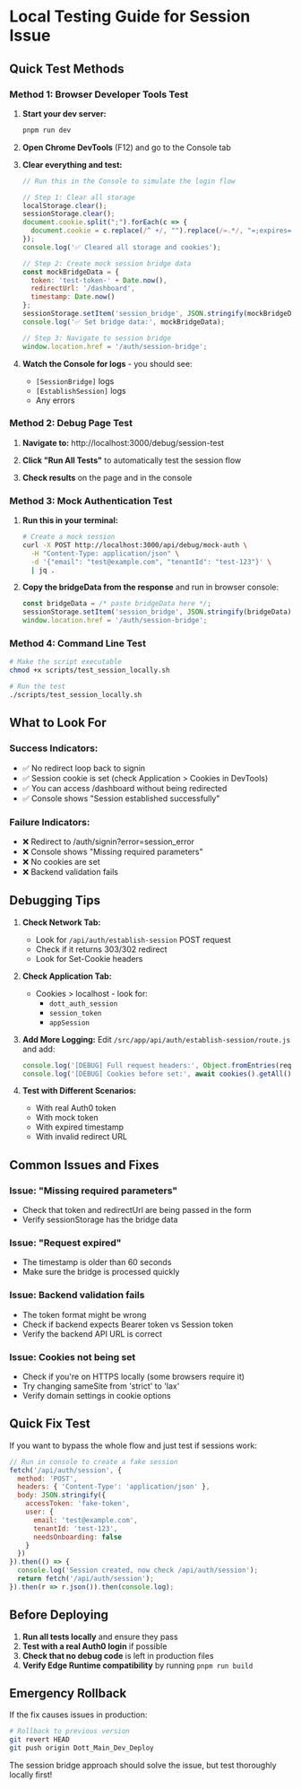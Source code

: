 # Local Testing Guide for Session Issue

## Quick Test Methods

### Method 1: Browser Developer Tools Test

1. **Start your dev server:**
   ```bash
   pnpm run dev
   ```

2. **Open Chrome DevTools** (F12) and go to the Console tab

3. **Clear everything and test:**
   ```javascript
   // Run this in the Console to simulate the login flow
   
   // Step 1: Clear all storage
   localStorage.clear();
   sessionStorage.clear();
   document.cookie.split(";").forEach(c => {
     document.cookie = c.replace(/^ +/, "").replace(/=.*/, "=;expires=" + new Date().toUTCString() + ";path=/");
   });
   console.log('✅ Cleared all storage and cookies');
   
   // Step 2: Create mock session bridge data
   const mockBridgeData = {
     token: 'test-token-' + Date.now(),
     redirectUrl: '/dashboard',
     timestamp: Date.now()
   };
   sessionStorage.setItem('session_bridge', JSON.stringify(mockBridgeData));
   console.log('✅ Set bridge data:', mockBridgeData);
   
   // Step 3: Navigate to session bridge
   window.location.href = '/auth/session-bridge';
   ```

4. **Watch the Console for logs** - you should see:
   - `[SessionBridge]` logs
   - `[EstablishSession]` logs
   - Any errors

### Method 2: Debug Page Test

1. **Navigate to:** http://localhost:3000/debug/session-test

2. **Click "Run All Tests"** to automatically test the session flow

3. **Check results** on the page and in the console

### Method 3: Mock Authentication Test

1. **Run this in your terminal:**
   ```bash
   # Create a mock session
   curl -X POST http://localhost:3000/api/debug/mock-auth \
     -H "Content-Type: application/json" \
     -d '{"email": "test@example.com", "tenantId": "test-123"}' \
     | jq .
   ```

2. **Copy the bridgeData from the response** and run in browser console:
   ```javascript
   const bridgeData = /* paste bridgeData here */;
   sessionStorage.setItem('session_bridge', JSON.stringify(bridgeData));
   window.location.href = '/auth/session-bridge';
   ```

### Method 4: Command Line Test

```bash
# Make the script executable
chmod +x scripts/test_session_locally.sh

# Run the test
./scripts/test_session_locally.sh
```

## What to Look For

### Success Indicators:
- ✅ No redirect loop back to signin
- ✅ Session cookie is set (check Application > Cookies in DevTools)
- ✅ You can access /dashboard without being redirected
- ✅ Console shows "Session established successfully"

### Failure Indicators:
- ❌ Redirect to /auth/signin?error=session_error
- ❌ Console shows "Missing required parameters"
- ❌ No cookies are set
- ❌ Backend validation fails

## Debugging Tips

1. **Check Network Tab:**
   - Look for `/api/auth/establish-session` POST request
   - Check if it returns 303/302 redirect
   - Look for Set-Cookie headers

2. **Check Application Tab:**
   - Cookies > localhost - look for:
     - `dott_auth_session`
     - `session_token`
     - `appSession`

3. **Add More Logging:**
   Edit `/src/app/api/auth/establish-session/route.js` and add:
   ```javascript
   console.log('[DEBUG] Full request headers:', Object.fromEntries(request.headers.entries()));
   console.log('[DEBUG] Cookies before set:', await cookies().getAll());
   ```

4. **Test with Different Scenarios:**
   - With real Auth0 token
   - With mock token
   - With expired timestamp
   - With invalid redirect URL

## Common Issues and Fixes

### Issue: "Missing required parameters"
- Check that token and redirectUrl are being passed in the form
- Verify sessionStorage has the bridge data

### Issue: "Request expired"
- The timestamp is older than 60 seconds
- Make sure the bridge is processed quickly

### Issue: Backend validation fails
- The token format might be wrong
- Check if backend expects Bearer token vs Session token
- Verify the backend API URL is correct

### Issue: Cookies not being set
- Check if you're on HTTPS locally (some browsers require it)
- Try changing sameSite from 'strict' to 'lax'
- Verify domain settings in cookie options

## Quick Fix Test

If you want to bypass the whole flow and just test if sessions work:

```javascript
// Run in console to create a fake session
fetch('/api/auth/session', {
  method: 'POST',
  headers: { 'Content-Type': 'application/json' },
  body: JSON.stringify({
    accessToken: 'fake-token',
    user: {
      email: 'test@example.com',
      tenantId: 'test-123',
      needsOnboarding: false
    }
  })
}).then(() => {
  console.log('Session created, now check /api/auth/session');
  return fetch('/api/auth/session');
}).then(r => r.json()).then(console.log);
```

## Before Deploying

1. **Run all tests locally** and ensure they pass
2. **Test with a real Auth0 login** if possible
3. **Check that no debug code** is left in production files
4. **Verify Edge Runtime compatibility** by running `pnpm run build`

## Emergency Rollback

If the fix causes issues in production:

```bash
# Rollback to previous version
git revert HEAD
git push origin Dott_Main_Dev_Deploy
```

The session bridge approach should solve the issue, but test thoroughly locally first!